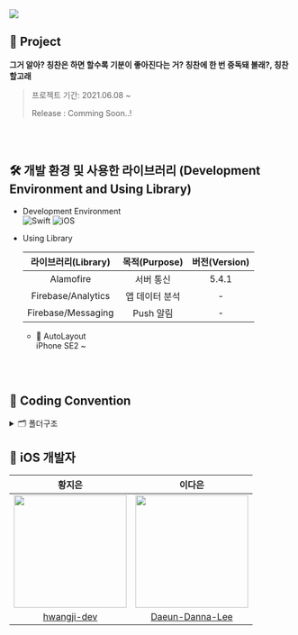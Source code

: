<img src="https://user-images.githubusercontent.com/63224278/121181681-3df7c200-c89d-11eb-9ca1-16a9cb654b26.png">

## 🐳 Project
**그거 알아? 칭찬은 하면 할수록 기분이 좋아진다는 거? 칭찬에 한 번 중독돼 볼래?, 칭찬할고래**
>
> 프로젝트 기간: 2021.06.08 ~ 
>
> Release : Comming Soon..!

<br>
<br>

## 🛠 개발 환경 및 사용한 라이브러리 (Development Environment and Using Library)

* Development Environment  
![Swift](https://img.shields.io/badge/Swift-5.0-orange.svg) ![iOS](https://img.shields.io/badge/Platform-iOS-black.svg)


* Using Library  

  | 라이브러리(Library) | 목적(Purpose) | 버전(Version) |
  |:---:|:----------:|:----:|
  | Alamofire   | 서버 통신 | 5.4.1 |
  | Firebase/Analytics | 앱 데이터 분석 | - |
  | Firebase/Messaging | Push 알림 | - |
  
  * 📱 AutoLayout  
    iPhone SE2 ~ 
    
    <br>
    <br>

## 📄 Coding Convention 
<details>
<summary> 🗂 폴더구조 </summary>
<div markdown="1">       


---

**Global**
* Class
* Extension
* Model
* Service
* View

**Screens**
* Onboarding
* Login
* SignUp
* TabBar
* MainTab
* PraiseCardTab
* LevelTab
* LevelInfo
* Settings
           
**Support**
* Assets.xcassets
* Font
* AppDelegate
* SceneDelegate
* Info.plist
<br>
</div>
</details>

## 🍎 iOS 개발자

| 황지은 | 이다은 |
|:---:|:---------:|
| <img src="https://user-images.githubusercontent.com/63224278/103209152-b436e680-4945-11eb-91e4-bd8622e442e2.png" width="200px" />  | <img src="https://user-images.githubusercontent.com/71601985/121503159-c4d2a900-ca1b-11eb-8eb3-ffad1726ed9d.png" width="200px" height = "200px" />  | 
| [hwangji-dev](https://github.com/hwangJi-dev) | [Daeun-Danna-Lee](https://https://github.com/dannaward) |
<br>
<br>

